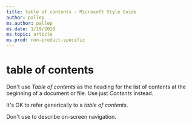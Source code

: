 ```yaml
---
title: table of contents - Microsoft Style Guide
author: pallep
ms.author: pallep
ms.date: 1/19/2018
ms.topic: article
ms.prod: non-product-specific
---
```


# table of contents

Don't use *Table of contents* as the heading for the list of contents at the beginning of a document or file. Use just *Contents* instead. 

It's OK to refer generically to a *table of contents*.

Don't use to describe on-screen navigation.
